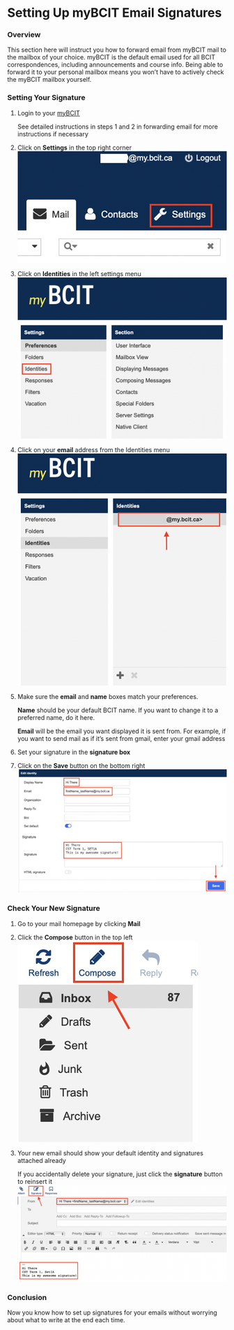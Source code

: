 # Setting Up myBCIT Email Signatures

### Overview

This section here will instruct you how to forward email from myBCIT mail to the mailbox of your choice. myBCIT is the default email used for all BCIT correspondences, including announcements and course info. Being able to forward it to your personal mailbox means you won’t have to actively check the myBCIT mailbox yourself.

### Setting Your Signature

1. Login to your [myBCIT](https://my.bcit.ca)

    See detailed instructions in steps 1 and 2 in forwarding email for more instructions if necessary

2. Click on **Settings** in the top right corner  
![image](./Patty's%20Screenshots/COMM%20Screenshots/Screen%20Shot%202023-03-23%20at%204.46.43%20PM.png)
3. Click on **Identities** in the left settings menu
![image](./Patty's%20Screenshots/COMM%20Screenshots/Signature%20screenshots/Screen%20Shot%202023-03-24%20at%2010.32.21%20AM.png)
4. Click on your **email** address from the Identities menu
![image](./Patty's%20Screenshots/COMM%20Screenshots/Signature%20screenshots/Screen%20Shot%202023-03-24%20at%2010.33.19%20AM.png)
5. Make sure the **email** and **name** boxes match your preferences.

    **Name** should be your default BCIT name. If you want to change it to a preferred name, do it here.

    **Email** will be the email you want displayed it is sent from. For example, if you want to send mail as if it’s sent from gmail, enter your gmail address

6. Set your signature in the **signature box**
7. Click on the **Save** button on the bottom right
![image](./Patty's%20Screenshots/COMM%20Screenshots/Signature%20screenshots/Screen%20Shot%202023-03-24%20at%2010.40.38%20AM.png)

### Check Your New Signature

1. Go to your mail homepage by clicking **Mail**
2. Click the **Compose** button in the top left  
![image](./Patty's%20Screenshots/COMM%20Screenshots/Signature%20screenshots/Screen%20Shot%202023-03-24%20at%2010.42.11%20AM.png)
3. Your new email should show your default identity and signatures attached already

    If you accidentally delete your signature, just click the **signature** button to reinsert it
![image](./Patty's%20Screenshots/COMM%20Screenshots/Signature%20screenshots/Screen%20Shot%202023-03-24%20at%2010.45.24%20AM.png)

### Conclusion

Now you know how to set up signatures for your emails without worrying about what to write at the end each time.
